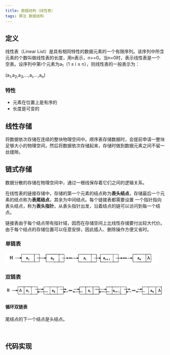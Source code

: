 ```yaml
---
title: 数据结构（线性表）
tags: 算法 数据结构
---
```



## 定义

线性表（Linear List）是具有相同特性的数据元素的一个有限序列。该序列中所含元素的个数叫做线性表的长度，用n表示，n>=0。当n=0时，表示线性表是一个
空表。设序列中第i个元素为a<sub>1</sub>（1 ≤ i ≤ n），则线性表的一般表示为：

(a<sub>1</sub>,a<sub>2</sub>,a<sub>3</sub>,...,a<sub>i</sub>,...,a<sub>n</sub>)

### 特性

- 元素在位置上是有序的
- 长度是可变的

## 线性存储

将数据依次存储在连续的整块物理空间中。顺序表存储数据时，会提前申请一整块足够大小的物理空间，然后将数据依次存储起来，存储时做到数据元素之间不留一丝缝隙。




## 链式存储

数据分散的存储在物理空间中，通过一根线保存着它们之间的逻辑关系。

在线性表的链接存储中，存储的第一个元素的结点称为**表头结点**，存储最后一个元素的结点称为**表尾结点**，其余为中间结点。每个链接表都需要设置
一个指针指向表头结点，称为**表头指针**。从表头指针出发，沿着结点的链可以访问到每一个结点。

链接表由于每个结点带有指针域，因而在存储空间上比线性存储要付出较大代价。由于每个结点的存储位置可以任意安排，因此插入、删除操作方便又省时。




### 单链表

![](/public/img/python/list_1.png)



### 双链表

![](/public/img/python/list_2.png)


#### 循环双链表

尾结点的下一个结点是头结点。







<br/>

## 代码实现





